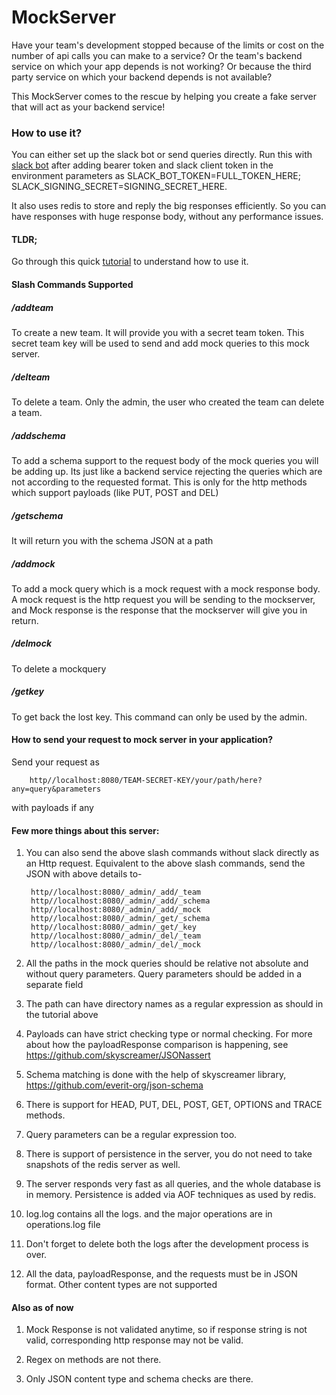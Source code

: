 # MockServer
Have your team's development stopped because of the limits or cost on the number of api calls you can make to a service?
Or the team's backend service on which your app depends is not working? Or because the third party service on which your backend depends is not available? 

This MockServer comes to the rescue by helping you create a fake server that will act as your backend service! 

### How to use it?

You can either set up the slack bot or send queries directly. Run this with [slack bot](https://github.com/shubhamk0027/SlackBot) after adding bearer token and slack client token in the environment parameters as
SLACK_BOT_TOKEN=FULL_TOKEN_HERE; SLACK_SIGNING_SECRET=SIGNING_SECRET_HERE. 

It also uses redis to store and reply the big responses efficiently. So you can have responses with huge response body, without any performance issues. 


#### TLDR;

Go through this quick [tutorial](https://drive.google.com/file/d/1sk_VV9kycOtOwtN3ikzgRYGEuvOwv5BT/view?usp=sharing) to understand how to use it.


#### Slash Commands Supported    
##### /addteam
To create a new team. It will provide you with a secret team token. This secret team key will be used to send and add mock queries to this mock server.

##### /delteam
To delete a team. Only the admin, the user who created the team can delete a team.

##### /addschema
To add a schema support to the request body of the mock queries you will be adding up. Its just like a backend service rejecting the queries which are not according to the requested format. This is only for the http methods which support payloads (like PUT, POST and DEL)

##### /getschema
It will return you with the schema JSON at a path

##### /addmock 
To add a mock query which is a mock request with a mock response body. A mock request is the http request you will be sending to the mockserver, and Mock response is the response that the mockserver will give you in return.

##### /delmock
To delete a mockquery  

##### /getkey
To get back the lost key. This command can only be used by the admin. 

#### How to send your request to mock server in your application?
Send your request as 
        
        http//localhost:8080/TEAM-SECRET-KEY/your/path/here?any=query&parameters
        
with payloads if any

#### Few more things about this server:
1. You can also send the above slash commands without slack directly as an Http request. Equivalent to the above slash commands, send the JSON with above details to-

        http//localhost:8080/_admin/_add/_team
        http//localhost:8080/_admin/_add/_schema
        http//localhost:8080/_admin/_add/_mock
        http//localhost:8080/_admin/_get/_schema
        http//localhost:8080/_admin/_get/_key
        http//localhost:8080/_admin/_del/_team
        http//localhost:8080/_admin/_del/_mock
        
2. All the paths in the mock queries should be relative not absolute and without query parameters. Query parameters should be added in a separate field

3. The path can have directory names as a regular expression as should in the tutorial above

4. Payloads can have strict checking type or normal checking. For more about how the payloadResponse comparison is happening, see https://github.com/skyscreamer/JSONassert

5. Schema matching is done with the help of skyscreamer library, https://github.com/everit-org/json-schema

6. There is support for HEAD, PUT, DEL, POST, GET, OPTIONS and TRACE methods.

7. Query parameters can be a regular expression too.

8. There is support of persistence in the server, you do not need to take snapshots of the redis server as well.

9. The server responds very fast as all queries, and the whole database is in memory. Persistence is added via AOF techniques as used by redis.

10. log.log contains all the logs. and the major operations are in operations.log file

11. Don't forget to delete both the logs after the development process is over. 

12. All the data, payloadResponse, and the requests must be in JSON format. Other content types are not supported


#### Also as of now

1. Mock Response is not validated anytime, so if response string is not valid, corresponding http response may not be valid.

2. Regex on methods are not there.

3. Only JSON content type and schema checks are there.
